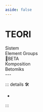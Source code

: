 ```yaml
--- 
aside: false
---
```


<script setup>
import ElementGroupCarousel from '/vue/ElementGroupCarousel.vue'
import BTitle from '/vue/BTitle.vue'
</script>

# <div class="d-flex justify-center text-h1">TEORI</div>

<div class="my-16">
    <BTitle class="my-16" link="/PlantaBeta/Teori/Sistem/SistemOverview">Sistem</BTitle>
</div>

<div class="my-16">
    <BTitle  link="/PlantaBeta/Teori/Elements/ElementsOverview">Element Groups</BTitle>
</div>

<ElementGroupCarousel />

<div class="my-16">
    <BTitle link="/PlantaBeta/Teori/Beta/BetaOverview">🌈<beta>BETA</beta></BTitle>
</div>
<div class="my-16">
    <BTitle link="/PlantaBeta/Teori/Komposition/KompositionOverview">Komposition</BTitle>
</div>

<div class="my-16">
    <BTitle link="/PlantaBeta/Teori/Betomiks/BetomiksOverview">Betomiks</BTitle>
</div>
---

<!-- =================================================== -->
<!-- =================================================== -->
<!-- =================================================== -->
<!-- =================================================== -->
<!-- =================================================== -->
::: details 🛠

-

:::
